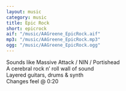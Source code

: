 ```yaml
---
layout: music
category: music
title: Epic Rock
short: epicrock
aif: "/music/AAGreene_EpicRock.aif"
mp3: "/music/AAGreene_EpicRock.mp3"
ogg: "/music/AAGreene_EpicRock.ogg"
---
```


Sounds like Massive Attack / NIN / Portishead<br />
A cerebral rock n’ roll wall of sound<br />
Layered guitars, drums & synth<br />
Changes feel @ 0:20